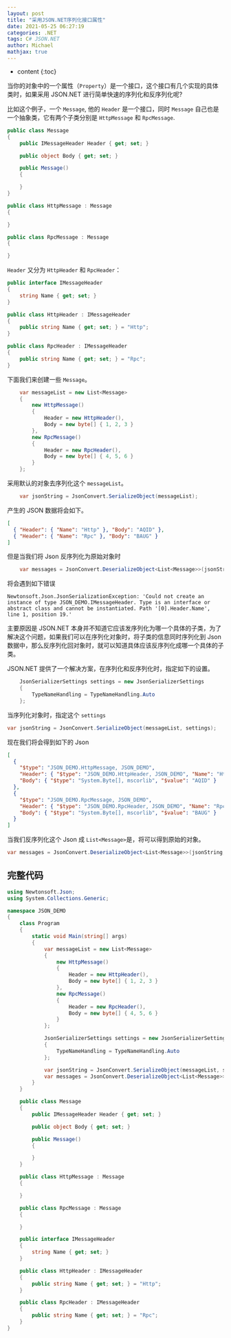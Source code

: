 ```yaml
---
layout: post
title: "采用JSON.NET序列化接口属性"
date: 2021-05-25 06:27:19
categories: .NET
tags: C# JSON.NET
author: Michael
mathjax: true
---
```


* content
{:toc}

当你的对象中的一个属性（`Property`）是一个接口，这个接口有几个实现的具体类时，如果采用 JSON.NET 进行简单快速的序列化和反序列化呢?

比如这个例子，一个 `Message`, 他的 `Header` 是一个接口，同时 `Message` 自己也是一个抽象类，它有两个子类分别是 `HttpMessage` 和 `RpcMessage`.



```cs
public class Message
{
	public IMessageHeader Header { get; set; }

	public object Body { get; set; }

	public Message()
	{

	}
}

public class HttpMessage : Message
{

}

public class RpcMessage : Message
{

}
```

`Header` 又分为 `HttpHeader` 和 `RpcHeader`：

```cs
public interface IMessageHeader
{
	string Name { get; set; }
}

public class HttpHeader : IMessageHeader
{
	public string Name { get; set; } = "Http";
}

public class RpcHeader : IMessageHeader
{
	public string Name { get; set; } = "Rpc";
}
```

下面我们来创建一些 `Message`。

```cs
	var messageList = new List<Message>
	{
		new HttpMessage()
		{
			Header = new HttpHeader(),
			Body = new byte[] { 1, 2, 3 }
		},
		new RpcMessage()
		{
			Header = new RpcHeader(),
			Body = new byte[] { 4, 5, 6 }
		}
	};
```

采用默认的对象去序列化这个 `messageList`。

```cs
	var jsonString = JsonConvert.SerializeObject(messageList);
```

产生的 JSON 数据将会如下。

```json
[
  { "Header": { "Name": "Http" }, "Body": "AQID" },
  { "Header": { "Name": "Rpc" }, "Body": "BAUG" }
]
```

但是当我们将 Json 反序列化为原始对象时

```cs
	var messages = JsonConvert.DeserializeObject<List<Message>>(jsonString);
```

将会遇到如下错误

```
Newtonsoft.Json.JsonSerializationException: 'Could not create an instance of type JSON_DEMO.IMessageHeader. Type is an interface or abstract class and cannot be instantiated. Path '[0].Header.Name', line 1, position 19.'
```

主要原因是 JSON.NET 本身并不知道它应该发序列化为哪一个具体的子类，为了解决这个问题，如果我们可以在序列化对象时，将子类的信息同时序列化到 Json 数据中，那么反序列化回对象时，就可以知道具体应该反序列化成哪一个具体的子类。

JSON.NET 提供了一个解决方案，在序列化和反序列化时，指定如下的设置。

```cs
	JsonSerializerSettings settings = new JsonSerializerSettings
	{
		TypeNameHandling = TypeNameHandling.Auto
	};
```

当序列化对象时，指定这个 `settings`

```cs
var jsonString = JsonConvert.SerializeObject(messageList, settings);
```

现在我们将会得到如下的 Json

```json
[
  {
    "$type": "JSON_DEMO.HttpMessage, JSON_DEMO",
    "Header": { "$type": "JSON_DEMO.HttpHeader, JSON_DEMO", "Name": "Http" },
    "Body": { "$type": "System.Byte[], mscorlib", "$value": "AQID" }
  },
  {
    "$type": "JSON_DEMO.RpcMessage, JSON_DEMO",
    "Header": { "$type": "JSON_DEMO.RpcHeader, JSON_DEMO", "Name": "Rpc" },
    "Body": { "$type": "System.Byte[], mscorlib", "$value": "BAUG" }
  }
]
```

当我们反序列化这个 Json 成 `List<Message>`是，将可以得到原始的对象。

```cs
var messages = JsonConvert.DeserializeObject<List<Message>>(jsonString, settings);
```

## 完整代码

```cs
using Newtonsoft.Json;
using System.Collections.Generic;

namespace JSON_DEMO
{
	class Program
	{
		static void Main(string[] args)
		{
			var messageList = new List<Message>
			{
				new HttpMessage()
				{
					Header = new HttpHeader(),
					Body = new byte[] { 1, 2, 3 }
				},
				new RpcMessage()
				{
					Header = new RpcHeader(),
					Body = new byte[] { 4, 5, 6 }
				}
			};

			JsonSerializerSettings settings = new JsonSerializerSettings
			{
				TypeNameHandling = TypeNameHandling.Auto
			};

			var jsonString = JsonConvert.SerializeObject(messageList, settings);
			var messages = JsonConvert.DeserializeObject<List<Message>>(jsonString, settings);
		}
	}

	public class Message
	{
		public IMessageHeader Header { get; set; }

		public object Body { get; set; }

		public Message()
		{

		}
	}

	public class HttpMessage : Message
	{

	}

	public class RpcMessage : Message
	{

	}

	public interface IMessageHeader
	{
		string Name { get; set; }
	}

	public class HttpHeader : IMessageHeader
	{
		public string Name { get; set; } = "Http";
	}

	public class RpcHeader : IMessageHeader
	{
		public string Name { get; set; } = "Rpc";
	}
}

```
